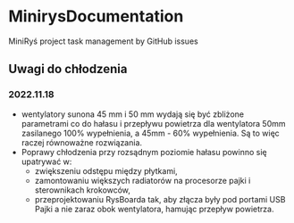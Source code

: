 # MinirysDocumentation

MiniRyś project task management by GitHub issues

## Uwagi do chłodzenia

### 2022.11.18 
- wentylatory sunona 45 mm i 50 mm wydają się być zbliżone parametrami co do hałasu i przepływu powietrza dla wentylatora 50mm zasilanego 100% wypełnienia, a 45mm - 60% wypełnienia. Są to więc raczej równoważne rozwiązania.
- Poprawy chłodzenia przy rozsądnym poziomie hałasu powinno się upatrywać w: 
  - zwiększeniu odstępu między płytkami, 
  - zamontowaniu większych radiatorów na procesorze pajki i sterownikach krokowców,
  - przeprojektowaniu RysBoarda tak, aby złącza były pod portami USB Pajki a nie zaraz obok wentylatora, hamując przepływ powietrza.
